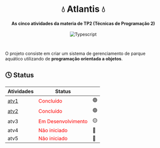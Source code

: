 <div align="center">

# 💧 Atlantis 💧

#### As cinco atividades da materia de TP2 (Técnicas de Programação 2)

![Typescript](https://img.shields.io/badge/TypeScript-007ACC?style=for-the-badge&logo=typescript&logoColor=white)

</div>

<br>


O projeto consiste em criar um sistema de gerenciamento de parque aquático utilizando de __programação orientada a objetos__.

## 🕓 Status

| Atividades                                                | Status                                            |   |
|-----------------------------------------------------------|---------------------------------------------------|---| 
| [atv1](https://github.com/felipe-sant/Atlantis/tree/atv1) | <span style="color:red">Concluído</span>          |🟢|
| [atv2](https://github.com/felipe-sant/Atlantis/tree/atv2) | <span style="color:red">Concluído</span>          |🟢|
| atv3                                                      | <span style="color:red">Em Desenvolvimento</span> |🟡|
| atv4                                                      | <span style="color:red">Não iniciado</span>       |🔴|
| atv5                                                      | <span style="color:red">Não iniciado</span>       |🔴|
